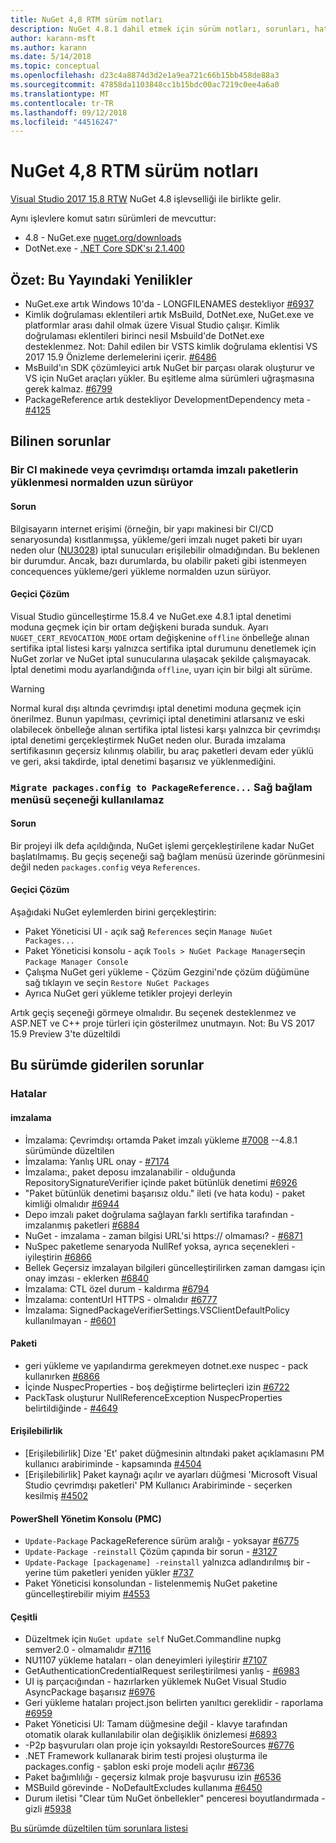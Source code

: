 ```yaml
---
title: NuGet 4,8 RTM sürüm notları
description: NuGet 4.8.1 dahil etmek için sürüm notları, sorunları, hata düzeltmeleri, eklenen özellikler ve dcr bilinir.
author: karann-msft
ms.author: karann
ms.date: 5/14/2018
ms.topic: conceptual
ms.openlocfilehash: d23c4a8874d3d2e1a9ea721c66b15bb458de88a3
ms.sourcegitcommit: 47858da1103848cc1b15bdc00ac7219c0ee4a6a0
ms.translationtype: MT
ms.contentlocale: tr-TR
ms.lasthandoff: 09/12/2018
ms.locfileid: "44516247"
---
```

# <a name="nuget-48-rtm-release-notes"></a>NuGet 4,8 RTM sürüm notları

[Visual Studio 2017 15,8 RTW](https://www.visualstudio.com/news/releasenotes/vs2017-relnotes) NuGet 4.8 işlevselliği ile birlikte gelir.

Aynı işlevlere komut satırı sürümleri de mevcuttur:
* 4.8 - NuGet.exe [nuget.org/downloads](https://nuget.org/downloads)
* DotNet.exe - [.NET Core SDK'sı 2.1.400](https://www.microsoft.com/net/download/visual-studio-sdks)


## <a name="summary-whats-new-in-this-release"></a>Özet: Bu Yayındaki Yenilikler
* NuGet.exe artık Windows 10'da - LONGFILENAMES destekliyor [#6937](https://github.com/NuGet/Home/issues/6937)
* Kimlik doğrulaması eklentileri artık MsBuild, DotNet.exe, NuGet.exe ve platformlar arası dahil olmak üzere Visual Studio çalışır. Kimlik doğrulaması eklentileri birinci nesil Msbuild'de DotNet.exe desteklenmez. Not: Dahil edilen bir VSTS kimlik doğrulama eklentisi VS 2017 15.9 Önizleme derlemelerini içerir. [#6486](https://github.com/NuGet/Home/issues/6486)
* MsBuild'ın SDK çözümleyici artık NuGet bir parçası olarak oluşturur ve VS için NuGet araçları yükler. Bu eşitleme alma sürümleri uğraşmasına gerek kalmaz. [#6799](https://github.com/NuGet/Home/issues/6799)
* PackageReference artık destekliyor DevelopmentDependency meta - [#4125](https://github.com/NuGet/Home/issues/4125)

## <a name="known-issues"></a>Bilinen sorunlar
### <a name="installing-signed-packages-on-a-ci-machine-or-in-an-offline-environment-takes-longer-than-usual"></a>Bir CI makinede veya çevrimdışı ortamda imzalı paketlerin yüklenmesi normalden uzun sürüyor

#### <a name="issue"></a>Sorun
Bilgisayarın internet erişimi (örneğin, bir yapı makinesi bir CI/CD senaryosunda) kısıtlanmışsa, yükleme/geri imzalı nuget paketi bir uyarı neden olur ([NU3028](https://docs.microsoft.com/en-us/nuget/reference/errors-and-warnings/nu3028)) iptal sunucuları erişilebilir olmadığından. Bu beklenen bir durumdur. Ancak, bazı durumlarda, bu olabilir paketi gibi istenmeyen concequences yükleme/geri yükleme normalden uzun sürüyor.

#### <a name="workaround"></a>Geçici Çözüm
Visual Studio güncelleştirme 15.8.4 ve NuGet.exe 4.8.1 iptal denetimi moduna geçmek için bir ortam değişkeni burada sunduk.
Ayarı `NUGET_CERT_REVOCATION_MODE` ortam değişkenine `offline` önbelleğe alınan sertifika iptal listesi karşı yalnızca sertifika iptal durumunu denetlemek için NuGet zorlar ve NuGet iptal sunucularına ulaşacak şekilde çalışmayacak. İptal denetimi modu ayarlandığında `offline`, uyarı için bir bilgi alt sürüme.

> [!Warning]
> Normal kural dışı altında çevrimdışı iptal denetimi moduna geçmek için önerilmez. Bunun yapılması, çevrimiçi iptal denetimini atlarsanız ve eski olabilecek önbelleğe alınan sertifika iptal listesi karşı yalnızca bir çevrimdışı iptal denetimi gerçekleştirmek NuGet neden olur. Burada imzalama sertifikasının geçersiz kılınmış olabilir, bu araç paketleri devam eder yüklü ve geri, aksi takdirde, iptal denetimi başarısız ve yüklenmediğini.

### <a name="the-migrate-packagesconfig-to-packagereference-option-is-not-available-in-the-right-click-context-menu"></a>`Migrate packages.config to PackageReference...` Sağ bağlam menüsü seçeneği kullanılamaz

#### <a name="issue"></a>Sorun

Bir projeyi ilk defa açıldığında, NuGet işlemi gerçekleştirilene kadar NuGet başlatılmamış. Bu geçiş seçeneği sağ bağlam menüsü üzerinde görünmesini değil neden `packages.config` veya `References`.

#### <a name="workaround"></a>Geçici Çözüm

Aşağıdaki NuGet eylemlerden birini gerçekleştirin:
* Paket Yöneticisi UI - açık sağ `References` seçin `Manage NuGet Packages...`
* Paket Yöneticisi konsolu - açık `Tools > NuGet Package Manager`seçin `Package Manager Console`
* Çalışma NuGet geri yükleme - Çözüm Gezgini'nde çözüm düğümüne sağ tıklayın ve seçin `Restore NuGet Packages`
* Ayrıca NuGet geri yükleme tetikler projeyi derleyin

Artık geçiş seçeneği görmeye olmalıdır. Bu seçenek desteklenmez ve ASP.NET ve C++ proje türleri için gösterilmez unutmayın.
Not: Bu VS 2017 15.9 Preview 3'te düzeltildi

## <a name="issues-fixed-in-this-release"></a>Bu sürümde giderilen sorunlar

### <a name="bugs"></a>Hatalar
#### <a name="signing"></a>imzalama
* İmzalama: Çevrimdışı ortamda Paket imzalı yükleme [#7008](https://github.com/NuGet/Home/issues/7008) --4.8.1 sürümünde düzeltilen
* İmzalama: Yanlış URL onay - [#7174](https://github.com/NuGet/Home/issues/7174)
* İmzalama:, paket deposu imzalanabilir - olduğunda RepositorySignatureVerifier içinde paket bütünlük denetimi [#6926](https://github.com/NuGet/Home/issues/6926)
* "Paket bütünlük denetimi başarısız oldu." ileti (ve hata kodu) - paket kimliği olmalıdır [#6944](https://github.com/NuGet/Home/issues/6944)
* Depo imzalı paket doğrulama sağlayan farklı sertifika tarafından - imzalanmış paketleri [#6884](https://github.com/NuGet/Home/issues/6884)
* NuGet - imzalama - zaman bilgisi URL'si https:// olmaması? - [#6871](https://github.com/NuGet/Home/issues/6871)
* NuSpec paketleme senaryoda NullRef yoksa, ayrıca seçenekleri - iyileştirin [#6866](https://github.com/NuGet/Home/issues/6866)
* Bellek Geçersiz imzalayan bilgileri güncelleştirilirken zaman damgası için onay imzası - eklerken [#6840](https://github.com/NuGet/Home/issues/6840)
* İmzalama: CTL özel durum - kaldırma [#6794](https://github.com/NuGet/Home/issues/6794)
* İmzalama: contentUrl HTTPS - olmalıdır [#6777](https://github.com/NuGet/Home/issues/6777)
* İmzalama: SignedPackageVerifierSettings.VSClientDefaultPolicy kullanılmayan - [#6601](https://github.com/NuGet/Home/issues/6601)


#### <a name="pack"></a>Paketi
* geri yükleme ve yapılandırma gerekmeyen dotnet.exe nuspec - pack kullanırken [#6866](https://github.com/NuGet/Home/issues/6866)
* İçinde NuspecProperties - boş değiştirme belirteçleri izin [#6722](https://github.com/NuGet/Home/issues/6722)
* PackTask oluşturur NullReferenceException NuspecProperties belirtildiğinde - [#4649](https://github.com/NuGet/Home/issues/4649)

#### <a name="accessibility"></a>Erişilebilirlik
* [Erişilebilirlik] Dize 'Et' paket düğmesinin altındaki paket açıklamasını PM kullanıcı arabiriminde - kapsamında [#4504](https://github.com/NuGet/Home/issues/4504)
* [Erişilebilirlik] Paket kaynağı açılır ve ayarları düğmesi 'Microsoft Visual Studio çevrimdışı paketleri' PM Kullanıcı Arabiriminde - seçerken kesilmiş [#4502](https://github.com/NuGet/Home/issues/4502)

#### <a name="powershell-management-console-pmc"></a>PowerShell Yönetim Konsolu (PMC)
* `Update-Package` PackageReference sürüm aralığı - yoksayar [#6775](https://github.com/NuGet/Home/issues/6775)
* `Update-Package -reinstall` Çözüm çapında bir sorun - [#3127](https://github.com/NuGet/Home/issues/3127)
* `Update-Package [packagename] -reinstall` yalnızca adlandırılmış bir - yerine tüm paketleri yeniden yükler [#737](https://github.com/NuGet/Home/issues/737)
* Paket Yöneticisi konsolundan - listelenmemiş NuGet paketine güncelleştirebilir miyim [#4553](https://github.com/NuGet/Home/issues/4553)

#### <a name="misc"></a>Çeşitli
* Düzeltmek için `NuGet update self` NuGet.Commandline nupkg semver2.0 - olmamalıdır [#7116](https://github.com/NuGet/Home/issues/7116)
* NU1107 yükleme hataları - olan deneyimleri iyileştirir [#7107](https://github.com/NuGet/Home/issues/7107)
* GetAuthenticationCredentialRequest serileştirilmesi yanlış - [#6983](https://github.com/NuGet/Home/issues/6983)
* UI iş parçacığından - hazırlarken yüklemek NuGet Visual Studio AsyncPackage başarısız [#6976](https://github.com/NuGet/Home/issues/6976)
* Geri yükleme hataları project.json belirten yanıltıcı gereklidir - raporlama [#6959](https://github.com/NuGet/Home/issues/6959)
* Paket Yöneticisi UI: Tamam düğmesine değil - klavye tarafından otomatik olarak kullanılabilir olan değişiklik önizlemesi [#6893](https://github.com/NuGet/Home/issues/6893)
* -P2p başvuruları olan proje için yoksayıldı RestoreSources [#6776](https://github.com/NuGet/Home/issues/6776)
* .NET Framework kullanarak birim testi projesi oluşturma ile packages.config - şablon eski proje modeli açılır [#6736](https://github.com/NuGet/Home/issues/6736)
* Paket bağımlılığı - geçersiz kılmak proje başvurusu izin [#6536](https://github.com/NuGet/Home/issues/6536)
* MSBuild görevinde - NoDefaultExcludes kullanıma [#6450](https://github.com/NuGet/Home/issues/6450)
* Durum iletisi "Clear tüm NuGet önbellekler" penceresi boyutlandırmada - gizli [#5938](https://github.com/NuGet/Home/issues/5938)


[Bu sürümde düzeltilen tüm sorunlara listesi](https://github.com/NuGet/Home/issues?q=is%3Aissue+is%3Aclosed+milestone%3A%224.8")
